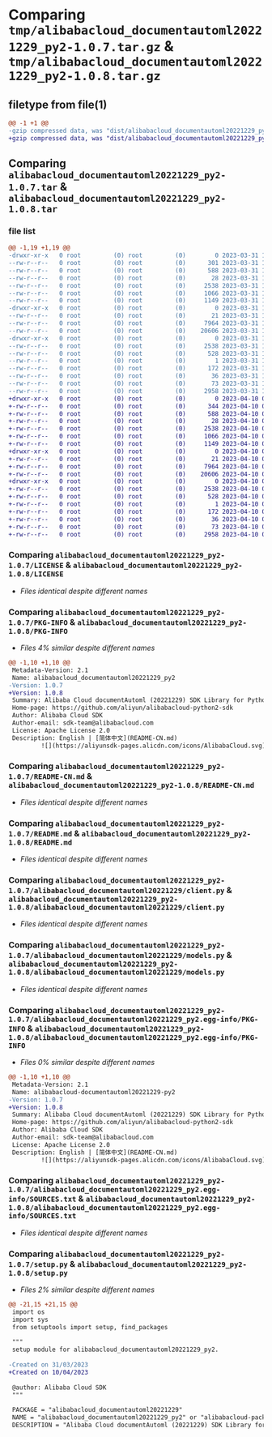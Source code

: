# Comparing `tmp/alibabacloud_documentautoml20221229_py2-1.0.7.tar.gz` & `tmp/alibabacloud_documentautoml20221229_py2-1.0.8.tar.gz`

## filetype from file(1)

```diff
@@ -1 +1 @@
-gzip compressed data, was "dist/alibabacloud_documentautoml20221229_py2-1.0.7.tar", last modified: Fri Mar 31 11:08:33 2023, max compression
+gzip compressed data, was "dist/alibabacloud_documentautoml20221229_py2-1.0.8.tar", last modified: Mon Apr 10 07:44:13 2023, max compression
```

## Comparing `alibabacloud_documentautoml20221229_py2-1.0.7.tar` & `alibabacloud_documentautoml20221229_py2-1.0.8.tar`

### file list

```diff
@@ -1,19 +1,19 @@
-drwxr-xr-x   0 root         (0) root         (0)        0 2023-03-31 11:08:33.000000 alibabacloud_documentautoml20221229_py2-1.0.7/
--rw-r--r--   0 root         (0) root         (0)      301 2023-03-31 11:08:33.000000 alibabacloud_documentautoml20221229_py2-1.0.7/ChangeLog.md
--rw-r--r--   0 root         (0) root         (0)      588 2023-03-31 11:08:33.000000 alibabacloud_documentautoml20221229_py2-1.0.7/LICENSE
--rw-r--r--   0 root         (0) root         (0)       28 2023-03-31 11:08:33.000000 alibabacloud_documentautoml20221229_py2-1.0.7/MANIFEST.in
--rw-r--r--   0 root         (0) root         (0)     2538 2023-03-31 11:08:33.000000 alibabacloud_documentautoml20221229_py2-1.0.7/PKG-INFO
--rw-r--r--   0 root         (0) root         (0)     1066 2023-03-31 11:08:33.000000 alibabacloud_documentautoml20221229_py2-1.0.7/README-CN.md
--rw-r--r--   0 root         (0) root         (0)     1149 2023-03-31 11:08:33.000000 alibabacloud_documentautoml20221229_py2-1.0.7/README.md
-drwxr-xr-x   0 root         (0) root         (0)        0 2023-03-31 11:08:33.000000 alibabacloud_documentautoml20221229_py2-1.0.7/alibabacloud_documentautoml20221229/
--rw-r--r--   0 root         (0) root         (0)       21 2023-03-31 11:08:33.000000 alibabacloud_documentautoml20221229_py2-1.0.7/alibabacloud_documentautoml20221229/__init__.py
--rw-r--r--   0 root         (0) root         (0)     7964 2023-03-31 11:08:33.000000 alibabacloud_documentautoml20221229_py2-1.0.7/alibabacloud_documentautoml20221229/client.py
--rw-r--r--   0 root         (0) root         (0)    20606 2023-03-31 11:08:33.000000 alibabacloud_documentautoml20221229_py2-1.0.7/alibabacloud_documentautoml20221229/models.py
-drwxr-xr-x   0 root         (0) root         (0)        0 2023-03-31 11:08:33.000000 alibabacloud_documentautoml20221229_py2-1.0.7/alibabacloud_documentautoml20221229_py2.egg-info/
--rw-r--r--   0 root         (0) root         (0)     2538 2023-03-31 11:08:33.000000 alibabacloud_documentautoml20221229_py2-1.0.7/alibabacloud_documentautoml20221229_py2.egg-info/PKG-INFO
--rw-r--r--   0 root         (0) root         (0)      528 2023-03-31 11:08:33.000000 alibabacloud_documentautoml20221229_py2-1.0.7/alibabacloud_documentautoml20221229_py2.egg-info/SOURCES.txt
--rw-r--r--   0 root         (0) root         (0)        1 2023-03-31 11:08:33.000000 alibabacloud_documentautoml20221229_py2-1.0.7/alibabacloud_documentautoml20221229_py2.egg-info/dependency_links.txt
--rw-r--r--   0 root         (0) root         (0)      172 2023-03-31 11:08:33.000000 alibabacloud_documentautoml20221229_py2-1.0.7/alibabacloud_documentautoml20221229_py2.egg-info/requires.txt
--rw-r--r--   0 root         (0) root         (0)       36 2023-03-31 11:08:33.000000 alibabacloud_documentautoml20221229_py2-1.0.7/alibabacloud_documentautoml20221229_py2.egg-info/top_level.txt
--rw-r--r--   0 root         (0) root         (0)       73 2023-03-31 11:08:33.000000 alibabacloud_documentautoml20221229_py2-1.0.7/setup.cfg
--rw-r--r--   0 root         (0) root         (0)     2958 2023-03-31 11:08:33.000000 alibabacloud_documentautoml20221229_py2-1.0.7/setup.py
+drwxr-xr-x   0 root         (0) root         (0)        0 2023-04-10 07:44:13.000000 alibabacloud_documentautoml20221229_py2-1.0.8/
+-rw-r--r--   0 root         (0) root         (0)      344 2023-04-10 07:44:12.000000 alibabacloud_documentautoml20221229_py2-1.0.8/ChangeLog.md
+-rw-r--r--   0 root         (0) root         (0)      588 2023-04-10 07:44:12.000000 alibabacloud_documentautoml20221229_py2-1.0.8/LICENSE
+-rw-r--r--   0 root         (0) root         (0)       28 2023-04-10 07:44:12.000000 alibabacloud_documentautoml20221229_py2-1.0.8/MANIFEST.in
+-rw-r--r--   0 root         (0) root         (0)     2538 2023-04-10 07:44:13.000000 alibabacloud_documentautoml20221229_py2-1.0.8/PKG-INFO
+-rw-r--r--   0 root         (0) root         (0)     1066 2023-04-10 07:44:12.000000 alibabacloud_documentautoml20221229_py2-1.0.8/README-CN.md
+-rw-r--r--   0 root         (0) root         (0)     1149 2023-04-10 07:44:12.000000 alibabacloud_documentautoml20221229_py2-1.0.8/README.md
+drwxr-xr-x   0 root         (0) root         (0)        0 2023-04-10 07:44:13.000000 alibabacloud_documentautoml20221229_py2-1.0.8/alibabacloud_documentautoml20221229/
+-rw-r--r--   0 root         (0) root         (0)       21 2023-04-10 07:44:12.000000 alibabacloud_documentautoml20221229_py2-1.0.8/alibabacloud_documentautoml20221229/__init__.py
+-rw-r--r--   0 root         (0) root         (0)     7964 2023-04-10 07:44:12.000000 alibabacloud_documentautoml20221229_py2-1.0.8/alibabacloud_documentautoml20221229/client.py
+-rw-r--r--   0 root         (0) root         (0)    20606 2023-04-10 07:44:12.000000 alibabacloud_documentautoml20221229_py2-1.0.8/alibabacloud_documentautoml20221229/models.py
+drwxr-xr-x   0 root         (0) root         (0)        0 2023-04-10 07:44:13.000000 alibabacloud_documentautoml20221229_py2-1.0.8/alibabacloud_documentautoml20221229_py2.egg-info/
+-rw-r--r--   0 root         (0) root         (0)     2538 2023-04-10 07:44:12.000000 alibabacloud_documentautoml20221229_py2-1.0.8/alibabacloud_documentautoml20221229_py2.egg-info/PKG-INFO
+-rw-r--r--   0 root         (0) root         (0)      528 2023-04-10 07:44:13.000000 alibabacloud_documentautoml20221229_py2-1.0.8/alibabacloud_documentautoml20221229_py2.egg-info/SOURCES.txt
+-rw-r--r--   0 root         (0) root         (0)        1 2023-04-10 07:44:12.000000 alibabacloud_documentautoml20221229_py2-1.0.8/alibabacloud_documentautoml20221229_py2.egg-info/dependency_links.txt
+-rw-r--r--   0 root         (0) root         (0)      172 2023-04-10 07:44:12.000000 alibabacloud_documentautoml20221229_py2-1.0.8/alibabacloud_documentautoml20221229_py2.egg-info/requires.txt
+-rw-r--r--   0 root         (0) root         (0)       36 2023-04-10 07:44:12.000000 alibabacloud_documentautoml20221229_py2-1.0.8/alibabacloud_documentautoml20221229_py2.egg-info/top_level.txt
+-rw-r--r--   0 root         (0) root         (0)       73 2023-04-10 07:44:13.000000 alibabacloud_documentautoml20221229_py2-1.0.8/setup.cfg
+-rw-r--r--   0 root         (0) root         (0)     2958 2023-04-10 07:44:12.000000 alibabacloud_documentautoml20221229_py2-1.0.8/setup.py
```

### Comparing `alibabacloud_documentautoml20221229_py2-1.0.7/LICENSE` & `alibabacloud_documentautoml20221229_py2-1.0.8/LICENSE`

 * *Files identical despite different names*

### Comparing `alibabacloud_documentautoml20221229_py2-1.0.7/PKG-INFO` & `alibabacloud_documentautoml20221229_py2-1.0.8/PKG-INFO`

 * *Files 4% similar despite different names*

```diff
@@ -1,10 +1,10 @@
 Metadata-Version: 2.1
 Name: alibabacloud_documentautoml20221229_py2
-Version: 1.0.7
+Version: 1.0.8
 Summary: Alibaba Cloud documentAutoml (20221229) SDK Library for Python2
 Home-page: https://github.com/aliyun/alibabacloud-python2-sdk
 Author: Alibaba Cloud SDK
 Author-email: sdk-team@alibabacloud.com
 License: Apache License 2.0
 Description: English | [简体中文](README-CN.md)
         ![](https://aliyunsdk-pages.alicdn.com/icons/AlibabaCloud.svg)
```

### Comparing `alibabacloud_documentautoml20221229_py2-1.0.7/README-CN.md` & `alibabacloud_documentautoml20221229_py2-1.0.8/README-CN.md`

 * *Files identical despite different names*

### Comparing `alibabacloud_documentautoml20221229_py2-1.0.7/README.md` & `alibabacloud_documentautoml20221229_py2-1.0.8/README.md`

 * *Files identical despite different names*

### Comparing `alibabacloud_documentautoml20221229_py2-1.0.7/alibabacloud_documentautoml20221229/client.py` & `alibabacloud_documentautoml20221229_py2-1.0.8/alibabacloud_documentautoml20221229/client.py`

 * *Files identical despite different names*

### Comparing `alibabacloud_documentautoml20221229_py2-1.0.7/alibabacloud_documentautoml20221229/models.py` & `alibabacloud_documentautoml20221229_py2-1.0.8/alibabacloud_documentautoml20221229/models.py`

 * *Files identical despite different names*

### Comparing `alibabacloud_documentautoml20221229_py2-1.0.7/alibabacloud_documentautoml20221229_py2.egg-info/PKG-INFO` & `alibabacloud_documentautoml20221229_py2-1.0.8/alibabacloud_documentautoml20221229_py2.egg-info/PKG-INFO`

 * *Files 0% similar despite different names*

```diff
@@ -1,10 +1,10 @@
 Metadata-Version: 2.1
 Name: alibabacloud-documentautoml20221229-py2
-Version: 1.0.7
+Version: 1.0.8
 Summary: Alibaba Cloud documentAutoml (20221229) SDK Library for Python2
 Home-page: https://github.com/aliyun/alibabacloud-python2-sdk
 Author: Alibaba Cloud SDK
 Author-email: sdk-team@alibabacloud.com
 License: Apache License 2.0
 Description: English | [简体中文](README-CN.md)
         ![](https://aliyunsdk-pages.alicdn.com/icons/AlibabaCloud.svg)
```

### Comparing `alibabacloud_documentautoml20221229_py2-1.0.7/alibabacloud_documentautoml20221229_py2.egg-info/SOURCES.txt` & `alibabacloud_documentautoml20221229_py2-1.0.8/alibabacloud_documentautoml20221229_py2.egg-info/SOURCES.txt`

 * *Files identical despite different names*

### Comparing `alibabacloud_documentautoml20221229_py2-1.0.7/setup.py` & `alibabacloud_documentautoml20221229_py2-1.0.8/setup.py`

 * *Files 2% similar despite different names*

```diff
@@ -21,15 +21,15 @@
 import os
 import sys
 from setuptools import setup, find_packages
 
 """
 setup module for alibabacloud_documentautoml20221229_py2.
 
-Created on 31/03/2023
+Created on 10/04/2023
 
 @author: Alibaba Cloud SDK
 """
 
 PACKAGE = "alibabacloud_documentautoml20221229"
 NAME = "alibabacloud_documentautoml20221229_py2" or "alibabacloud-package"
 DESCRIPTION = "Alibaba Cloud documentAutoml (20221229) SDK Library for Python2"
```

